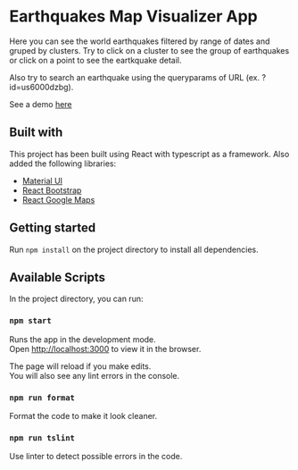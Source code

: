 # Earthquakes Map Visualizer App

Here you can see the world earthquakes filtered by range of dates and gruped by clusters.
Try to click on a cluster to see the group of earthquakes or click on a point to see the eartkquake detail.

Also try to search an earthquake using the queryparams of URL (ex. ?id=us6000dzbg).

See a demo [here](https://nacorga.github.io/earthquakes-map-visualizer/)

## Built with

This project has been built using React with typescript as a framework.
Also added the following libraries:

- [Material UI](https://material-ui.com/)
- [React Bootstrap](https://react-bootstrap.github.io/)
- [React Google Maps](https://tomchentw.github.io/react-google-maps/)

## Getting started

Run `npm install` on the project directory to install all dependencies.

## Available Scripts

In the project directory, you can run:

### `npm start`

Runs the app in the development mode.\
Open [http://localhost:3000](http://localhost:3000) to view it in the browser.

The page will reload if you make edits.\
You will also see any lint errors in the console.

### `npm run format`

Format the code to make it look cleaner.

### `npm run tslint`

Use linter to detect possible errors in the code.
